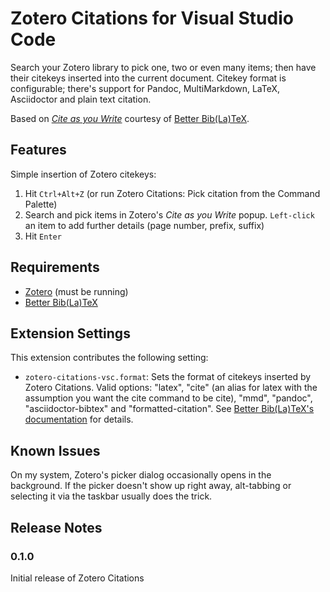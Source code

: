 # Zotero Citations for Visual Studio Code

Search your Zotero library to pick one, two or even many items; then have their citekeys inserted into the current document. Citekey format is configurable; there's support for Pandoc, MultiMarkdown, LaTeX, Asciidoctor and plain text citation.

Based on [*Cite as you Write*](https://retorque.re/zotero-better-bibtex/cayw/) courtesy of [Better Bib(La)TeX](https://retorque.re/zotero-better-bibtex/).

## Features

Simple insertion of Zotero citekeys:

1. Hit `Ctrl+Alt+Z` (or run Zotero Citations: Pick citation from the Command Palette)
2. Search and pick items in Zotero's *Cite as you Write* popup. `Left-click` an item to add further details (page number, prefix, suffix)
3. Hit `Enter`

<!--
Describe specific features of your extension including screenshots of your extension in action. Image paths are relative to this README file.

For example if there is an image subfolder under your extension project workspace:

\!\[feature X\]\(images/feature-x.png\)

> Tip: Many popular extensions utilize animations. This is an excellent way to show off your extension! We recommend short, focused animations that are easy to follow.
-->

## Requirements

- [Zotero](https://www.zotero.org/download/) (must be running)
- [Better Bib(La)TeX](http://retorque.re/zotero-better-bibtex/installation/)

## Extension Settings

This extension contributes the following setting:

* `zotero-citations-vsc.format`: Sets the format of citekeys inserted by Zotero Citations. Valid options: \"latex\", \"cite\" (an alias for latex with the assumption you want the cite command to be cite), \"mmd\", \"pandoc\", \"asciidoctor-bibtex\" and \"formatted-citation\". See [Better Bib(La)TeX's documentation](https://retorque.re/zotero-better-bibtex/cayw/) for details.

## Known Issues

On my system, Zotero's picker dialog occasionally opens in the background. If the picker doesn't show up right away, alt-tabbing or selecting it via the taskbar usually does the trick.

## Release Notes

### 0.1.0

Initial release of Zotero Citations
